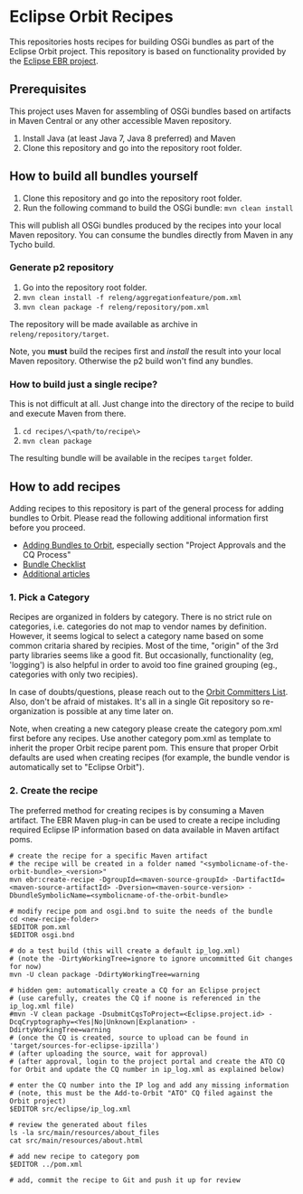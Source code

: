 Eclipse Orbit Recipes
=====================

This repositories hosts recipes for building OSGi bundles as part of the Eclipse Orbit project. This repository is based on functionality provided by the [Eclipse EBR project](https://github.com/eclipse/ebr).



Prerequisites
-------------

This project uses Maven for assembling of OSGi bundles based on artifacts in Maven Central or
any other accessible Maven repository.

1. Install Java (at least Java 7, Java 8 preferred) and Maven
2. Clone this repository and go into the repository root folder.



How to build all bundles yourself
---------------------------------

1. Clone this repository and go into the repository root folder.
2. Run the following command to build the OSGi bundle: `mvn clean install`

This will publish all OSGi bundles produced by the recipes into your local Maven repository. You can consume
the bundles directly from Maven in any Tycho build.


### Generate p2 repository

1. Go into the repository root folder.
2. `mvn clean install -f releng/aggregationfeature/pom.xml`
3. `mvn clean package -f releng/repository/pom.xml`

The repository will be made available as archive in `releng/repository/target`.

Note, you **must** build the recipes first and *install* the result into your local Maven repository. Otherwise
the p2 build won't find any bundles.


### How to build just a single recipe?

This is not difficult at all. Just change into the directory of the recipe to build and execute Maven from there.

1. `cd recipes/\<path/to/recipe\>`
2. `mvn clean package`

The resulting bundle will be available in the recipes `target` folder.



How to add recipes
------------------

Adding recipes to this repository is part of the general process for adding bundles to Orbit. Please read the
following additional information first before you proceed.

* [Adding Bundles to Orbit](https://wiki.eclipse.org/Orbit/Adding_Bundles_to_Orbit), especially section "Project Approvals and the CQ Process"
* [Bundle Checklist](https://wiki.eclipse.org/Orbit_Bundle_Checklist)
* [Additional articles](https://wiki.eclipse.org/Category:Orbit)


### 1. Pick a Category

Recipes are organized in folders by category. There is no strict rule on categories, i.e. categories do not map to vendor names by definition.
However, it seems logical to select a category name based on some common critaria shared by recipies. Most of the time, "origin" of the 3rd
party libraries seems like a good fit. But occasionally, functionality (eg, 'logging') is also helpful in order to avoid too fine grained grouping (eg., categories with only two recipies).

In case of doubts/questions, please reach out to the [Orbit Committers List](mailto:orbit-dev@eclipse.org). Also, don't be afraid of mistakes.
It's all in a single Git repository so re-organization is possible at any time later on.

Note, when creating a new category please create the category pom.xml first before any recipes. Use another category pom.xml as template to inherit the proper Orbit recipe parent pom.
This ensure that proper Orbit defaults are used when creating recipes (for example, the bundle vendor is automatically set to "Eclipse Orbit").


### 2. Create the recipe

The preferred method for creating recipes is by consuming a Maven artifact. The EBR Maven plug-in can be used to
create a recipe including required Eclipse IP information based on data available in Maven artifact poms.

    # create the recipe for a specific Maven artifact
    # the recipe will be created in a folder named "<symbolicname-of-the-orbit-bundle>_<version>"
    mvn ebr:create-recipe -DgroupId=<maven-source-groupId> -DartifactId=<maven-source-artifactId> -Dversion=<maven-source-version> -DbundleSymbolicName=<symbolicname-of-the-orbit-bundle>

    # modify recipe pom and osgi.bnd to suite the needs of the bundle
    cd <new-recipe-folder>
    $EDITOR pom.xml
    $EDITOR osgi.bnd

    # do a test build (this will create a default ip_log.xml)
    # (note the -DirtyWorkingTree=ignore to ignore uncommitted Git changes for now)
    mvn -U clean package -DdirtyWorkingTree=warning

    # hidden gem: automatically create a CQ for an Eclipse project
    # (use carefully, creates the CQ if noone is referenced in the ip_log.xml file)
    #mvn -V clean package -DsubmitCqsToProject=<Eclipse.project.id> -DcqCryptography=<Yes|No|Unknown|Explanation> -DdirtyWorkingTree=warning
    # (once the CQ is created, source to upload can be found in 'target/sources-for-eclipse-ipzilla')
    # (after uploading the source, wait for approval)
    # (after approval, login to the project portal and create the ATO CQ for Orbit and update the CQ number in ip_log.xml as explained below)

    # enter the CQ number into the IP log and add any missing information
    # (note, this must be the Add-to-Orbit "ATO" CQ filed against the Orbit project)
    $EDITOR src/eclipse/ip_log.xml

    # review the generated about files
    ls -la src/main/resources/about_files
    cat src/main/resources/about.html

    # add new recipe to category pom
    $EDITOR ../pom.xml

    # add, commit the recipe to Git and push it up for review


